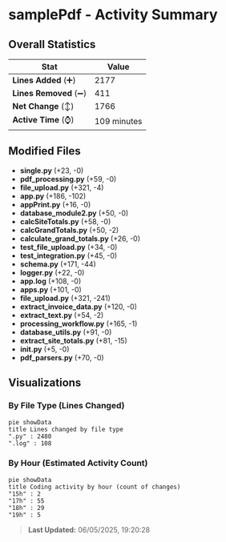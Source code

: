 # samplePdf - Activity Summary 

## Overall Statistics

| Stat                   | Value                                                             |
| ---------------------- | ----------------------------------------------------------------- |
| **Lines Added** (➕)   | 2177                                          |
| **Lines Removed** (➖) | 411                                        |
| **Net Change** (↕)    | 1766                |
| **Active Time** (⌚)   | 109 minutes |


## Modified Files
- **single.py** (+23, -0)
- **pdf_processing.py** (+59, -0)
- **file_upload.py** (+321, -4)
- **app.py** (+186, -102)
- **appPrint.py** (+16, -0)
- **database_module2.py** (+50, -0)
- **calcSiteTotals.py** (+58, -0)
- **calcGrandTotals.py** (+50, -2)
- **calculate_grand_totals.py** (+26, -0)
- **test_file_upload.py** (+34, -0)
- **test_integration.py** (+45, -0)
- **schema.py** (+171, -44)
- **logger.py** (+22, -0)
- **app.log** (+108, -0)
- **apps.py** (+101, -0)
- **file_upload.py** (+321, -241)
- **extract_invoice_data.py** (+120, -0)
- **extract_text.py** (+54, -2)
- **processing_workflow.py** (+165, -1)
- **database_utils.py** (+91, -0)
- **extract_site_totals.py** (+81, -15)
- **__init__.py** (+5, -0)
- **pdf_parsers.py** (+70, -0)

## Visualizations

### By File Type (Lines Changed)

```mermaid
pie showData
title Lines changed by file type
".py" : 2480
".log" : 108
```

### By Hour (Estimated Activity Count)

```mermaid
pie showData
title Coding activity by hour (count of changes)
"15h" : 2
"17h" : 55
"18h" : 29
"19h" : 5
```


> **Last Updated:** 06/05/2025, 19:20:28